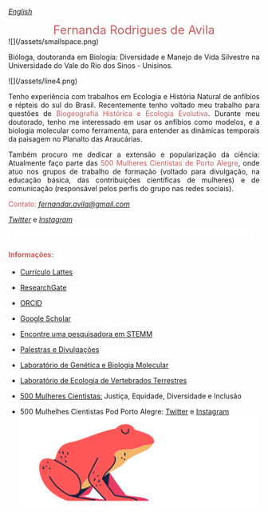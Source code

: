 
[*English*](https://avilaf.github.io/english)

<center> 
<font size="5"><span style="color: IndianRed"> Fernanda Rodrigues de Avila  </span> </font>
</center>
![](/assets/smallspace.png)
<p align="justify"> Bióloga, doutoranda em Biologia: Diversidade e Manejo de Vida Silvestre na Universidade do Vale do Rio dos Sinos - Unisinos.</p>
![](/assets/line4.png)
<p align="justify">Tenho experiência com trabalhos em Ecologia e História Natural de anfíbios e répteis do sul do Brasil. Recentemente tenho voltado meu trabalho para questões de <span style="color: IndianRed"> Biogeografia Histórica e Ecologia Evolutiva</span>. Durante meu doutorado, tenho me interessado em usar os anfíbios como modelos, e a biologia molecular como ferramenta, para entender as dinâmicas temporais da paisagem no Planalto das Araucárias.</p>

<p align="justify">Também procuro me dedicar a extensão e popularização da ciência: Atualmente faço parte das <span style="color: IndianRed">500 Mulheres Cientistas de Porto Alegre</span>, onde atuo nos grupos de trabalho de formação (voltado para divulgação, na educação básica, das contribuições científicas de mulheres) e de comunicação (responsável pelos perfis do grupo nas redes sociais). </p>


<span style="color: IndianRed">Contato: </span> *<fernandar.avila@gmail.com>*

[*Twitter*](https://twitter.com/fernandar_avila) e [*Instagram*](https://www.instagram.com/fernandar.avila)


![](/assets/smallspace.png)

#### <span style="color: IndianRed"> Informações:  </span>

- [Currículo Lattes](http://buscatextual.cnpq.br/buscatextual/visualizacv.do?id=K4869341A1)
- [ResearchGate](https://www.researchgate.net/profile/Fernanda_Rodrigues_De_Avila)
- [ORCID](https://orcid.org/0000-0002-1572-2722)
- [Google Scholar](https://scholar.google.com.br/citations?user=sgL10A8AAAAJ&hl=pt-BR&oi=sra)
- [Encontre uma pesquisadora em STEMM](https://request500womenscientists.org/profile/14140)
- [Palestras e Divulgações](https://avilaf.github.io/divulgacao)

- [Laboratório de Genética e Biologia Molecular](https://evoecogenecons.wixsite.com/labbiomol/membros) 
- [Laboratório de Ecologia de Vertebrados Terrestres](https://herpetologiaunisin.wixsite.com/levert/doutorandos) 
- [500 Mulheres Cientistas:](https://500womenscientists.org/missao-visao) Justiça, Equidade, Diversidade e Inclusão
- 500 Mulhelhes Cientistas Pod Porto Alegre: [Twitter](https://twitter.com/500wspoa) e [Instagram](https://www.instagram.com/500wspoa/)
![](/assets/sapo_rosa.png) 



